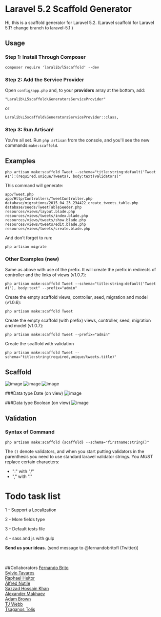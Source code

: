 # Laravel 5.2 Scaffold Generator


Hi, this is a scaffold generator for Laravel 5.2. (Laravel scaffold for Laravel 5.1? change branch to laravel-5.1 )



## Usage

### Step 1: Install Through Composer

```
composer require 'laralib/l5scaffold' --dev
```

### Step 2: Add the Service Provider

Open `config/app.php` and, to your **providers** array at the bottom, add:

```
"Laralib\L5scaffold\GeneratorsServiceProvider"
```

or 
```
Laralib\L5scaffold\GeneratorsServiceProvider::class,
```

### Step 3: Run Artisan!

You're all set. Run `php artisan` from the console, and you'll see the new commands `make:scaffold`.

## Examples


```
php artisan make:scaffold Tweet --schema="title:string:default('Tweet #1'):(required,unique/Tweets), body:text(validators)"
```
This command will generate:

```
app/Tweet.php
app/Http/Controllers/TweetController.php
database/migrations/2015_04_23_234422_create_tweets_table.php
database/seeds/TweetTableSeeder.php
resources/views/layout.blade.php
resources/views/tweets/index.blade.php
resources/views/tweets/show.blade.php
resources/views/tweets/edit.blade.php
resources/views/tweets/create.blade.php
```
And don't forget to run:

```
php artisan migrate
```

### Other Examples (new)

Same as above with use of the prefix. It will create the prefix in redirects of controller and the links of views (v1.0.7):
```
php artisan make:scaffold Tweet --schema="title:string:default('Tweet #1'), body:text" --prefix="admin"
```
Create the empty scaffold views, controller, seed, migration and model (v1.0.6):
```
php artisan make:scaffold Tweet
```
Create the empty scaffold (with prefix) views, controller, seed, migration and model (v1.0.7):
```
php artisan make:scaffold Tweet --prefix="admin"
```

Create the scaffold with validation
```
php artisan make:scaffold Tweet --schema="title:string(required,unique/tweets.title)"
```

## Scaffold
![image](http://i62.tinypic.com/11maveb.png)
![image](http://i58.tinypic.com/eqchat.png)
![image](http://i62.tinypic.com/20h7k8n.png)

###Data type Date (on view)
![image](http://i65.tinypic.com/29wooxl.png) 

###Data type Boolean (on view)
![image](http://i65.tinypic.com/afehl5.jpg)

## Validation
### Syntax of Command
```
php artisan make:scaffold {scaffold} --schema="firstname:string()"
```
The `()` denote validators, and when you start putting validators in the parenthesis you need to use standard laravel validator strings. You *MUST* replace certain characters:
 - ":" with "/"
 - "," with "."


# Todo task list
1 - Support a Localization

2 - More fields type

3 - Default tests file

4 - sass and js with gulp

**Send us your ideas.** (send message to @fernandobritofl (Twitter))


<br/><br/>
##Collaborators
 [Fernando Brito](https://github.com/fernandobritofl "fernandobritofl")
 <br/>[Sylvio Tavares](https://github.com/sylviot "Sylviot")
 <br/>[Raphael Heitor](https://github.com/raphaelheitor "raphaelheitor")
 <br/>[Alfred Nutile](https://github.com/alnutile "alnutile")
 <br/>[Sazzad Hossain Khan](https://github.com/itsazzad "itsazzad")
 <br/>[Alexander Makhaev](https://github.com/mankms "mankms")
 <br/>[Adam Brown](https://github.com/DeftNerd "DeftNerd")
 <br/>[TJ Webb](https://github.com/webbtj "webbtj")
 <br/>[Tsaganos Tolis](https://github.com/Dev-Force "Dev-Force")
